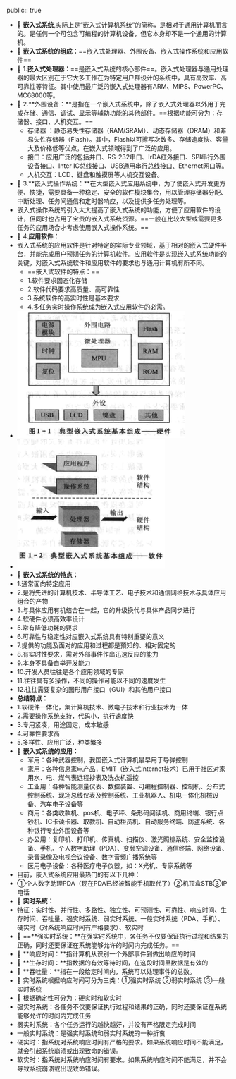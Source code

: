 public:: true

- 🔵 **嵌入式系统**,实际上是“嵌入式计算机系统”的简称，是相对于通用计算机而言的。是任何一个可包含可编程的计算机设备，但它本身却不是一个通用的计算机。
- 🔵 **嵌入式系统的组成：**==嵌入式处理器、外围设备、嵌入式操作系统和应用软件==
- 🔵 1.**嵌入式处理器：**==是嵌入式系统的核心部件==。嵌入式处理器与通用处理器的最大区别在于它大多工作在为特定用户群设计的系统中，具有高效率、高可靠性等特征。其中使用最广泛的嵌入式处理器有ARM、MIPS、PowerPC、MC68000等。
- 🔵 2.**外围设备：**是指在一个嵌入式系统中，除了嵌入式处理器以外用于完成存储、通信、调试、显示等辅助功能的其他部件。==根据功能可分为：存储器、接口、人机交互。==
	- 存储器 ：静态易失性存储器（RAM/SRAM）、动态存储器（DRAM）和非易失性存储器（Flash）。其中，Flash以可擦写次数多、存储速度快、容量大及价格低等优点，在嵌入式领域得到了广泛的应用。
	- 接口：应用广泛的包括并口、RS-232串口、IrDA红外接口、SPI串行外围设备接口、Inter IC总线接口、USB通用串行总线接口、Ethernet网口等。
	- 人机交互：LCD、键盘和触摸屏等人机交互设备。
- 🔵 3.**嵌入式操作系统：**在大型嵌入式应用系统中，为了使嵌入式开发更方便、快捷，需要具备一种稳定、安全的软件模块集合，用以管理存储器分配、中断处理、任务间通信和定时器响应，以及提供多任务处理等。
- 嵌入式操作系统的引入大大提高了嵌入式系统的功能，方便了应用软件的设计，但同时也占用了宝贵的嵌入式系统资源。==一般在比较大型或需要更多任务的应用场合才考虑使用嵌入式操作系统。==
- 🔵 4.**应用软件：**
- 嵌入式系统的应用软件是针对特定的实际专业领域，基于相对的嵌入式硬件平台，并能完成用户预期任务的计算机软件。应用软件是实现嵌入式系统功能的关键，对嵌入式系统软件和应用软件的要求也与通用计算机有所不同。
	- ==嵌入式软件的特点：==
	- 1.软件要求固态化存储
	- 2.软件代码要求高质量、高可靠性
	- 3.系统软件的高实时性是基本要求
	- 4.多任务实时操作系统成为嵌入式应用软件的必需。
- ![image.png](../assets/image_1697260251393_0.png)
- ![image.png](../assets/image_1697260264062_0.png)
- 🔵 **嵌入式系统的特点：**
- 1.通常面向特定应用
- 2.是将先进的计算机技术、半导体工艺、电子技术和通信网络技术与具体应用组合的产物
- 3.与具体应用有机结合在一起，它的升级换代与具体产品同步进行
- 4.软硬件必须高效率设计
- 5.常有降低功耗的要求
- 6.可靠性与稳定性对应嵌入式系统具有特别重要的意义
- 7.提供的功能及面对的应用和过程都是预知的、相对固定的
- 8.有实时性要求，需对外部事件作出迅速反应的能力
- 9.本身不具备自举开发能力
- 10.开发人员往往是各个应用领域的专家
- 11.往往具有多操作，不同的操作可能以不同的速度发生
- 12.往往需要复杂的图形用户接口（GUI）和其他用户接口
- **总结特点：**
- 1.软硬件一体化，集计算机技术、微电子技术和行业技术为一体
- 2.需要操作系统支持，代码小，执行速度快
- 3.专用紧凑，用途固定，成本敏感
- 4.可靠性要求高
- 5.多样性、应用广泛，种类繁多
- 🔵 **嵌入式系统的应用：**
	- 军用：各种武器控制，我国嵌入式计算机最早用于导弹控制
	- 家用：各种信息家电产品，EMIT（嵌入式Internet技术）已用于社区对家用水、电、煤气表远程抄表及洗衣机遥控
	- 工业用：各种智能测量仪表、数控装置、可编程控制器、控制机、分布式控制系统、现场总线仪表及控制系统、工业机器人、机电一体化机械设备、汽车电子设备等
	- 商用：各类收款机、pos机、电子秤、条形码阅读机、商用终端、银行点钞机、IC卡读卡器、取款机、自动柜员机、自动服务终端、防盗系统、各种银行专业外围设备等
	- 办公用：复印机、打印机、传真机、扫描仪、激光照排系统、安全监控设备、手机、个人数字助理（PDA）、变频空调设备、通信终端、网络设备、录音录像及电视会议设备、数字音频广播系统等
	- 医用电子设备：各种医疗电子仪器，如：X光机、专家系统等
- 目前，嵌入式系统应用最热门的有以下几种：
- ①个人数字助理PDA（现在PDA已经被智能手机取代了）②机顶盒STB③IP电话
- 🔵 **实时系统：**
- 特征：实时性、并行性、多路性、独立性、可预测性、可靠性、响应时间、生存时间、吞吐量、强实时系统、弱实时系统、一般实时系统（PDA、手机）、硬实时（对系统响应时间有严格要求）、软实时
- 🔵 ==**强实时系统：**在强实时系统中，各任务不仅要保证执行过程和结果的正确，同时还要保证在系统能够允许的时间内完成任务。==
- 🔵 **响应时间：**指计算机从识别一个外部事件到做出响应的时间
- 🔵 **生存时间：**指数据的有效等待时间，在这段时间里数据是有效的
- 🔵 **吞吐量：**指在一段给定时间内，系统可以处理事件的总数。
- 🔵 实时系统根据响应时间可分为三类：①强实时系统 ②弱实时系统 ③一般实时系统
- 🔵 根据确定性可分为：硬实时和软实时
- 强实时系统：各任务不仅要保证执行过程和结果的正确，同时还要保证在系统能够允许的时间内完成任务
- 弱实时系统：各个任务运行的越快越好，并没有严格限定完成时间
- 一般实时系统：是强实时系统和弱实时系统的一种折衷
- 硬实时：指系统对系统响应时间有严格的要求。如果系统响应时间不能满足，就会引起系统崩溃或出现致命的错误。
- 软实时：指系统对系统响应时间有要求。如果系统响应时间不能满足，并不会导致系统崩溃或出现致命错误。